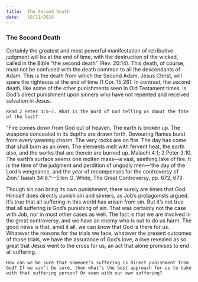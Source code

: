 ```yaml
---
title:  The Second Death
date:   10/11/2016
---
```


### The Second Death

Certainly the greatest and most powerful manifestation of retributive judgment will be at the end of time, with the destruction of the wicked, called in the Bible “the second death” (Rev. 20:14). This death, of course, must not be confused with the death common to all the descendants of Adam. This is the death from which the Second Adam, Jesus Christ, will spare the righteous at the end of time (1 Cor. 15:26). In contrast, the second death, like some of the other punishments seen in Old Testament times, is God’s direct punishment upon sinners who have not repented and received salvation in Jesus.

`Read 2 Peter 3:5–7. What is the Word of God telling us about the fate of the lost?`

“Fire comes down from God out of heaven. The earth is broken up. The weapons concealed in its depths are drawn forth. Devouring flames burst from every yawning chasm. The very rocks are on fire. The day has come that shall burn as an oven. The elements melt with fervent heat, the earth also, and the works that are therein are burned up. Malachi 4:1; 2 Peter 3:10. The earth’s surface seems one molten mass—a vast, seething lake of fire. It is the time of the judgment and perdition of ungodly men—‘the day of the Lord’s vengeance, and the year of recompenses for the controversy of Zion.’ Isaiah 34:8.”—Ellen G. White, The Great Controversy, pp. 672, 673.

Though sin can bring its own punishment, there surely are times that God Himself does directly punish sin and sinners, as Job’s protagonists argued. It’s true that all suffering in this world has arisen from sin. But it’s not true that all suffering is God’s punishing of sin. That was certainly not the case with Job, nor in most other cases as well. The fact is that we are involved in the great controversy, and we have an enemy who is out to do us harm. The good news is that, amid it all, we can know that God is there for us. Whatever the reasons for the trials we face, whatever the present outcomes of those trials, we have the assurance of God’s love, a love revealed as so great that Jesus went to the cross for us, an act that alone promises to end all suffering.

`How can we be sure that someone’s suffering is direct punishment from God? If we can’t be sure, then what’s the best approach for us to take with that suffering person? Or even with our own suffering?`